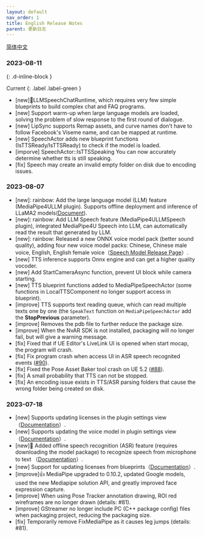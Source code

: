 ```yaml
---
layout: default
nav_order: 1
title: English Release Notes
parent: 更新日志
---
```


[简体中文](./index.md)


### 2023-08-11   
{: .d-inline-block }

Current
{: .label .label-green }   

- [new]:rainbow:LLMSpeechChatRuntime, which requires very few simple blueprints to build complex chat and FAQ programs.   
- [new] Support warm-up when large language models are loaded, solving the problem of slow response to the first round of dialogue.  
- [new] LipSync supports Remap assets, and curve names don't have to follow Facebook's Viseme name, and can be mapped at runtime.    
- [new] SpeechActor adds new blueprint functions (IsTTSReady/IsTTSReady) to check if the model is loaded.    
- [imporve] SpeechActor::IsTTSSpeaking You can now accurately determine whether tts is still speaking.   
- [fix] Speech may create an invalid empty folder on disk due to encoding issues. 

### 2023-08-07      
- [new]: rainbow: Add the large language model (LLM) feature (MediaPipe4ULLM plugin). Supports offline deployment and inference of LLaMA2 models([Document](https://opensource.labijie.com/Mediapipe4u-plugin/llm/)).   
- [new]: rainbow: Add LLM Speech feature (MediaPipe4ULLMSpeech plugin), integrated MediaPipe4U Speech into LLM, can automatically read the result that generated by LLM.
- [new]: rainbow: Released a new ONNX voice model pack (better sound quality), adding four new voice model packs: Chinese, Chinese male voice, English, English female voice（[Speech Model Release Page](https://github.com/endink/Mediapipe4u-plugin/releases/tag/speech_models)）.
- [new] TTS inference supports Onnx engine and can get a higher quality vocoder.   
- [new] Add StartCameraAsync function, prevent UI block while camera starting.   
- [new] TTS blueprint functions added to MediaPipeSpeechActor (some functions in LocalTTSComponent no longer support access in blueprint).   
- [improve] TTS supports text reading queue, which can read multiple texts one by one (the `SpeakText` function on `MediaPipeSpeechActor` add the **StopPrevious** parameter).     
- [improve] Removes the pdb file to further reduce the package size.   
- [improve] When the NvAR SDK is not installed, packaging will no longer fail, but will give a warning message.   
- [fix] Fixed that if UE Editor's LiveLink UI is opened when start mocap, the program will crash.   
- [fix] Fix program crash when access UI in ASR speech recognited events ([#90](https://github.com/endink/Mediapipe4u-plugin/issues/90)).   
- [fix] Fixed the Pose Asset Baker tool crash on UE 5.2 ([#88](https://github.com/endink/Mediapipe4u-plugin/issues/88)).
- [fix] A small probability that TTS can not be stopped.
- [fix] An encoding issue exists in TTS/ASR parsing folders that cause the wrong folder being created on disk.


### 2023-07-18   
- [new] Supports updating licenses in the plugin settings view （[Documentation](https://opensource.labijie.com/Mediapipe4u-plugin/licensing/update_license.html)）.   
- [new] Supports updating the voice model in plugin settings view （[Documentation](https://opensource.labijie.com/Mediapipe4u-plugin/speech/config.html)）.   
- [new]:rainbow: Added offline speech recognition (ASR) feature (requires downloading the model package) to recognize speech from microphone to text （[Documentation](https://opensource.labijie.com/Mediapipe4u-plugin/speech/quick_start.html)）.   
- [new] Support for updating licenses from blueprints（[Documentation](https://opensource.labijie.com/Mediapipe4u-plugin/licensing/update_license.html)）.   
- [improve]:thumbsup: MediaPipe upgraded to 0.10.2, updated Google models, used the new Mediapipe solution API, and greatly improved face expression capture.   
- [improve] When using Pose Tracker annotation drawing, ROI red wireframes are no longer drawn (details: #81).   
- [improve] GStreamer no longer include PC (C++ package config) files when packaging project, reducing the packaging size.   
- [fix] Temporarily remove FixMediaPipe as it causes leg jumps (details: #81).   